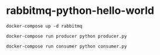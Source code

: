 # rabbitmq-python-hello-world
`docker-compose up -d rabbitmq`

`docker-compose run producer python producer.py`

`docker-compose run consumer python consumer.py`
